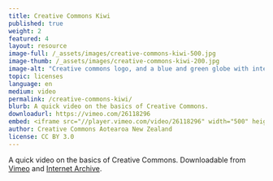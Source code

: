 ```yaml
---
title: Creative Commons Kiwi
published: true
weight: 2
featured: 4
layout: resource
image-full: /_assets/images/creative-commons-kiwi-500.jpg
image-thumb: /_assets/images/creative-commons-kiwi-200.jpg
image-alt: "Creative commons logo, and a blue and green globe with interwoven threads on it "
topic: licenses
language: en
medium: video
permalink: /creative-commons-kiwi/
blurb: A quick video on the basics of Creative Commons.
downloadurl: https://vimeo.com/26118296
embed: <iframe src="//player.vimeo.com/video/26118296" width="500" height="281" frameborder="0" webkitallowfullscreen mozallowfullscreen allowfullscreen></iframe> <p><a href="https://vimeo.com/26118296">Creative Commons Kiwi</a> from <a href="http://web.archive.org/web/20140404034906/http://vimeo.com/25684782">CreativeCommons AotearoaNZ</a> on <a href="https://vimeo.com">Vimeo</a>.</p>
author: Creative Commons Aotearoa New Zealand
license: CC BY 3.0
---
```


A quick video on the basics of Creative Commons. Downloadable from [Vimeo](//vimeo.com/26118296) and [Internet Archive](//archive.org/details/CreativecommonsKiwi).
